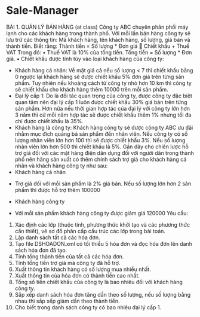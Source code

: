# Sale-Manager

BÀI 1. QUẢN LÝ BÁN HÀNG (at class)
Công ty ABC chuyên phân phối máy lạnh cho các khách hàng trong thành phố. Với mỗi lần bán hàng công ty sẽ lưu trữ các thông tin: Mã khách hàng, tên khách hàng, số lượng, giá bán và thành tiền. Biết rằng: 
Thành tiền =  Số lượng * Đơn giá  Chiết khấu + Thuế VAT
Trong đó:
•	Thuế VAT là 10% của tổng tiền. Tổng tiền = Số lượng * Đơn giá.
•	Chiết khấu được tính tùy vào loại khách hàng của công ty: 
-	Khách hàng cá nhân: Về mặt giá cả nếu số lượng < 7 thì chiết khấu bằng 0 ngược lại khách hàng sẽ được chiết khấu 5% đơn giá trên từng sản phẩm. Tuy nhiên nếu khoảng cách từ công ty nhỏ hơn 10 km thì công ty sẽ chiết khấu cho khách hàng thêm 10000 trên mỗi sản phẩm.
-	Đại lý cấp 1: Do là đối tác quan trọng của công ty, được công ty đặc biệt quan tâm nên đại lý cấp 1 luôn được chiết khấu 30% giá bán trên từng sản phẩm. Hơn nữa nếu thời gian hợp tác của đại lý với công ty lớn hơn 3 năm thì cứ mỗi năm hợp tác sẽ được chiết khấu thêm 1% nhưng tối đa chỉ được chiết khấu là 35%.
-	Khách hàng là công ty: Khách hàng công ty sẽ được công ty ABC ưu đãi nhằm mục đích quảng bá sản phẩm đến nhân viên. Nếu công ty có số lượng nhân viên lớn hơn 100 thì sẽ được chiết khấu 3%. Nếu số lượng nhân viên lớn hơn 500 thì chiết khấu là 5%. 
Gần đây cho chiến lược hỗ trợ giá đối với các mặt hàng điện dân dụng đối với người dân trong thành phố nên hãng sản xuất có thêm chính sách trợ giá cho khách hàng cá nhân và khách hàng công ty như sau:
-	Khách hàng cá nhân
+	Trợ giá đối với mỗi sản phẩm là 2% giá bán. Nếu số lượng lớn hơn 2 sản phẩm thì được hỗ trợ thêm 100000
-	Khách hàng công ty
+	Với mỗi sản phẩm khách hàng công ty được giảm giá 120000
Yêu cầu: 
1.	Xác định các lớp (thuộc tính, phương thức khởi tạo và các phương thức cần thiết), vẽ sơ đồ phân cấp cấu trúc các lớp trong bài toán.
2.	Lập danh sách tất cả các hóa đơn.
3.	Tạo file DSHOADON.xml có tối thiểu 5 hóa đơn và đọc hóa đơn lên danh sách hóa đơn đã tạo. 
4.	Tính tổng thành tiền của tất cả các hóa đơn.
5.	Tính tổng tiền trợ giá mà công ty đã hỗ trợ.
6.	Xuất thông tin khách hàng có số lượng mua nhiều nhất.
7.	Xuất thông tin của hóa đơn có thành tiền cao nhất.
8.	Tổng số tiền chiết khấu của công ty là bao nhiêu đối với khách hàng công ty.
9.	Sắp xếp danh sách hóa đơn tăng dần theo số lượng, nếu số lượng bằng nhau thì sắp xếp giảm dần theo thành tiền.
10.	Cho biết trong danh sách công ty có bao nhiêu đại lý cấp 1.
